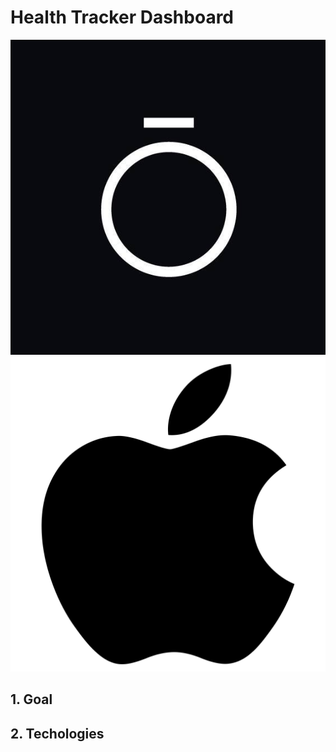# Health Tracker Dashboard

<img src="https://github.com/ZakiAbdelwahed/health-tracker-dash-app/blob/main/Readme%20images/oura%20logo.jpg" size="50%"> <img src="https://github.com/ZakiAbdelwahed/health-tracker-dash-app/blob/main/Readme%20images/apple%20logo.png" size="1%">

## 1. Goal
## 2. Techologies
